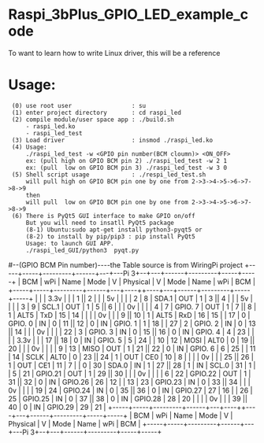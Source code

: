 # Raspi_3bPlus_GPIO_LED_example_code
To want to learn how to write Linux driver, this will be a reference 

# Usage:
     (0) use root user                 : su
     (1) enter project directory       : cd raspi_led
     (2) compile module/user space app : ./build.sh
         - raspi_led.ko
         - raspi_led_test
     (3) Load driver                   : insmod ./raspi_led.ko
     (4) Usage: 
         ./raspi_led_test -w <GPIO pin number(BCM cloumn)> <ON_OFF>
         ex: (pull high on GPIO BCM pin 2) ./raspi_led_test -w 2 1
         ex: (pull  low on GPIO BCM pin 3) ./raspi_led_test -w 3 0
     (5) Shell script usage            : ./respi_led_test.sh
         will pull high on GPIO BCM pin one by one from 2->3->4->5->6->7->8->9
         then
         will pull  low on GPIO BCM pin one by one from 2->3->4->5->6->7->8->9
     (6) There is PyQt5 GUI interface to make GPIO on/off
         But you will need to insatll PyQt5 package
         (8-1) Ubuntu:sudo apt-get install python3-pyqt5 or
         (8-2) to install by pip/pip3 : pip install PyQt5
         Usage: to launch GUI APP.
         ./raspi_led_GUI/python3  pyqt.py

#--(GPIO BCM Pin number)----the Table source is from WiringPi project
 +-----+-----+---------+------+---+---Pi 3+--+---+------+---------+-----+-----+
 | BCM | wPi |   Name  | Mode | V | Physical | V | Mode | Name    | wPi | BCM |
 +-----+-----+---------+------+---+----++----+---+------+---------+-----+-----+
 |     |     |    3.3v |      |   |  1 || 2  |   |      | 5v      |     |     |
 |   2 |   8 |   SDA.1 |  OUT | 1 |  3 || 4  |   |      | 5v      |     |     |
 |   3 |   9 |   SCL.1 |  OUT | 1 |  5 || 6  |   |      | 0v      |     |     |
 |   4 |   7 | GPIO. 7 |  OUT | 1 |  7 || 8  | 1 | ALT5 | TxD     | 15  | 14  |
 |     |     |      0v |      |   |  9 || 10 | 1 | ALT5 | RxD     | 16  | 15  |
 |  17 |   0 | GPIO. 0 |   IN | 0 | 11 || 12 | 0 | IN   | GPIO. 1 | 1   | 18  |
 |  27 |   2 | GPIO. 2 |   IN | 0 | 13 || 14 |   |      | 0v      |     |     |
 |  22 |   3 | GPIO. 3 |   IN | 0 | 15 || 16 | 0 | IN   | GPIO. 4 | 4   | 23  |
 |     |     |    3.3v |      |   | 17 || 18 | 0 | IN   | GPIO. 5 | 5   | 24  |
 |  10 |  12 |    MOSI | ALT0 | 0 | 19 || 20 |   |      | 0v      |     |     |
 |   9 |  13 |    MISO |  OUT | 1 | 21 || 22 | 0 | IN   | GPIO. 6 | 6   | 25  |
 |  11 |  14 |    SCLK | ALT0 | 0 | 23 || 24 | 1 | OUT  | CE0     | 10  | 8   |
 |     |     |      0v |      |   | 25 || 26 | 1 | OUT  | CE1     | 11  | 7   |
 |   0 |  30 |   SDA.0 |   IN | 1 | 27 || 28 | 1 | IN   | SCL.0   | 31  | 1   |
 |   5 |  21 | GPIO.21 |  OUT | 1 | 29 || 30 |   |      | 0v      |     |     |
 |   6 |  22 | GPIO.22 |  OUT | 1 | 31 || 32 | 0 | IN   | GPIO.26 | 26  | 12  |
 |  13 |  23 | GPIO.23 |   IN | 0 | 33 || 34 |   |      | 0v      |     |     |
 |  19 |  24 | GPIO.24 |   IN | 0 | 35 || 36 | 0 | IN   | GPIO.27 | 27  | 16  |
 |  26 |  25 | GPIO.25 |   IN | 0 | 37 || 38 | 0 | IN   | GPIO.28 | 28  | 20  |
 |     |     |      0v |      |   | 39 || 40 | 0 | IN   | GPIO.29 | 29  | 21  |
 +-----+-----+---------+------+---+----++----+---+------+---------+-----+-----+
 | BCM | wPi |   Name  | Mode | V | Physical | V | Mode | Name    | wPi | BCM |
 +-----+-----+---------+------+---+---Pi 3+--+---+------+---------+-----+-----+

